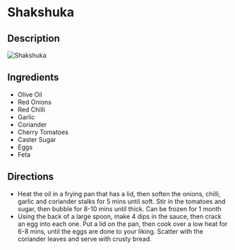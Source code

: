 # Shakshuka

## Description
![Shakshuka](https://www.themealdb.com/images/media/meals/g373701551450225.jpg "Shakshuka")

## Ingredients
- Olive Oil
- Red Onions
- Red Chilli
- Garlic
- Coriander
- Cherry Tomatoes
- Caster Sugar
- Eggs
- Feta

## Directions
- Heat the oil in a frying pan that has a lid, then soften the onions, chilli, garlic and coriander stalks for 5 mins until soft. Stir in the tomatoes and sugar, then bubble for 8-10 mins until thick. Can be frozen for 1 month
- Using the back of a large spoon, make 4 dips in the sauce, then crack an egg into each one. Put a lid on the pan, then cook over a low heat for 6-8 mins, until the eggs are done to your liking. Scatter with the coriander leaves and serve with crusty bread.
